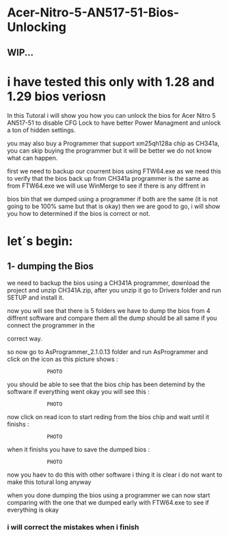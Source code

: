 # Acer-Nitro-5-AN517-51-Bios-Unlocking

## WIP...


# i have tested this only with 1.28 and 1.29 bios veriosn

In this Tutoral i will show you how you can unlock the bios for Acer Nitro 5 AN517-51 to disable CFG Lock to have better Power Managment and unlock a ton of hidden settings.

you may also buy a Programmer that support xm25qh128a chip as CH341a, you can skip buying the programmer but it will be better we do not know what can happen. 

first we need to backup our courrent bios using FTW64.exe as we need this to verify that the bios back up from CH341a programmer is the same as from FTW64.exe we will use WinMerge to see if there is any diffrent in 

bios bin that we dumped using a programmer if both are the same (it is not going to be 100% same but that is okay) then we are good to go, i will show you how to determined if the bios is correct or not.



# let´s begin:


## 1- dumping the Bios 

we need to backup the bios using a CH341A programmer, download the project and unzip CH341A.zip, after you unzip it go to Drivers folder and run SETUP and install it.

now you will see that there is 5 folders we have to dump the bios from 4 diffrent software and compare them all the dump should be all same if you connect the programmer in the 

correct way.

so now go to AsProgrammer_2.1.0.13 folder and run AsProgrammer and click on the icon as this picture shows :

                 PHOTO

you should be able to see that the bios chip has been detemind by the software if everything went okay you will see this :

                 PHOTO

now click on read icon to start reding from the bios chip and wait until it finishs :

                 PHOTO

when it finishs you have to save the dumped bios :

                 PHOTO

now you haev to do this with other software i thing it is clear i do not want to make this totural long anyway

when you done dumping the bios using a programmer we can now start comparing with the one that we dumped early with FTW64.exe to see if everything is okay 

### i will correct the mistakes when i finish
